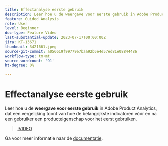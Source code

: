 ```yaml
---
title: Effectanalyse eerste gebruik
description: Leer hoe u de weergave voor eerste gebruik in Adobe Product Analytics gebruikt. Deze toont een vergelijking van hoe belangrijke indicatoren die voor en na een gebruiker zijn uitgevoerd, voor het eerst een productfunctie gebruiken.
feature: Guided Analysis
role: User
level: Beginner
doc-type: Feature Video
last-substantial-update: 2023-07-17T00:00:00Z
jira: KT-13671
thumbnail: 3421661.jpeg
source-git-commit: a056619f99779e7baa92b5e4e57ed81e08844486
workflow-type: tm+mt
source-wordcount: '91'
ht-degree: 0%

---
```



# Effectanalyse eerste gebruik

Leer hoe u de **weergave voor eerste gebruik** in Adobe Product Analytics, dat een vergelijking toont van hoe de belangrijkste indicatoren vóór en na een gebruiker een producteigenschap voor het eerst gebruiken.

>[!VIDEO](https://video.tv.adobe.com/v/3421661/?learn=on)

Ga voor meer informatie naar de [documentatie](https://experienceleague.adobe.com/docs/analytics-platform/using/guided-analysis/impact/first-use.html).
